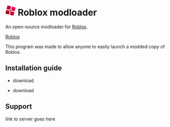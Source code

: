 <h1><img src="GitHub Files/Images/modloader.png" height="32"/> Roblox modloader</h1>

An open-source modloader for <a href="https://www.roblox.com">Roblox</a>.

[Roblox](https://www.roblox.com)

This program was made to allow anyone to easily launch a modded copy of Roblox.


Installation guide
----------------------------------------------------------------

- download
+ download



Support
----------------------------------------------------------------
link to server goes here